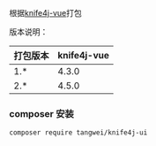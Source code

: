根据[knife4j-vue](https://github.com/xiaoymin/knife4j)打包

版本说明：

| 打包版本 | knife4j-vue | 
|------|-------------|
| 1.*  | 4.3.0       |
| 2.*  | 4.5.0       |

### composer 安装

```shell
composer require tangwei/knife4j-ui
```